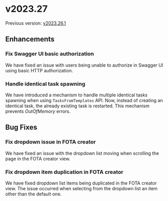 # v2023.27

Previous version: [v2023.26.1](v2023.26.1.md)

## Enhancements

### Fix Swagger UI basic authorization
We have fixed an issue with users being unable to authorize in Swagger UI using basic HTTP authorization.

### Handle identical task spawning
We have introduced a mechanism to handle multiple identical tasks spawning when using `TasksFromTemplates` API. Now, instead of creating an identical task, the already existing task is restarted. This mechanism prevents *OutOfMemory* errors. 

## Bug Fixes

### Fix dropdown issue in FOTA creator
We have fixed an issue with the dropdown list moving when scrolling the page in the FOTA creator view.

### Fix dropdown item duplication in FOTA creator
We have fixed dropdown list items being duplicated in the FOTA creator view. The issue occurred when selecting from the dropdown list an item other than the default one.
